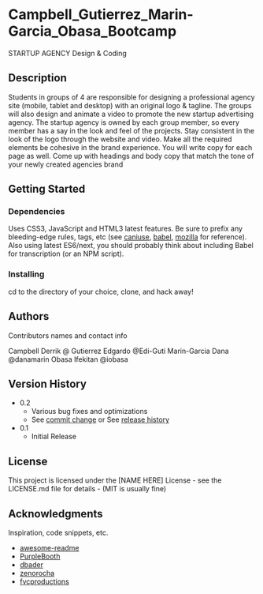 # Campbell_Gutierrez_Marin-Garcia_Obasa_Bootcamp
STARTUP AGENCY Design &amp; Coding

## Description

Students in groups of 4 are responsible for designing a professional agency site
(mobile, tablet and desktop) with an original logo & tagline. The groups will also design
and animate a video to promote the new startup advertising agency. The startup agency
is owned by each group member, so every member has a say in the look and feel of the
projects. Stay consistent in the look of the logo through the website and video. Make all
the required elements be cohesive in the brand experience. You will write copy for each
page as well. Come up with headings and body copy that match the tone of your newly
created agencies brand

## Getting Started

### Dependencies

Uses CSS3, JavaScript and HTML3 latest features. Be sure to prefix any bleeding-edge rules, tags, etc (see [caniuse](https://caniuse.com/), [babel](https://babeljs.io/), [mozilla](https://developer.mozilla.org/en-US/) for reference).
Also using latest ES6/next, you should probably think about including Babel for transcription (or an NPM script).

### Installing

cd to the directory of your choice, clone, and hack away!

## Authors

Contributors names and contact info

Campbell Derrik @
Gutierrez Edgardo @Edi-Guti
Marin-Garcia Dana @danamarin
Obasa Ifekitan @iobasa

## Version History

* 0.2
    * Various bug fixes and optimizations
    * See [commit change]() or See [release history]()
* 0.1
    * Initial Release

## License

This project is licensed under the [NAME HERE] License - see the LICENSE.md file for details - (MIT is usually fine)

## Acknowledgments

Inspiration, code snippets, etc.
* [awesome-readme](https://github.com/matiassingers/awesome-readme)
* [PurpleBooth](https://gist.github.com/PurpleBooth/109311bb0361f32d87a2)
* [dbader](https://github.com/dbader/readme-template)
* [zenorocha](https://gist.github.com/zenorocha/4526327)
* [fvcproductions](https://gist.github.com/fvcproductions/1bfc2d4aecb01a834b46)
